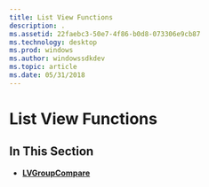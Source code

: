 ```yaml
---
title: List View Functions
description: .
ms.assetid: 22faebc3-50e7-4f86-b0d8-073306e9cb87
ms.technology: desktop
ms.prod: windows
ms.author: windowssdkdev
ms.topic: article
ms.date: 05/31/2018
---
```


# List View Functions

## In This Section

-   [**LVGroupCompare**](https://msdn.microsoft.com/en-us/library/Bb775142(v=VS.85).aspx)

 

 




